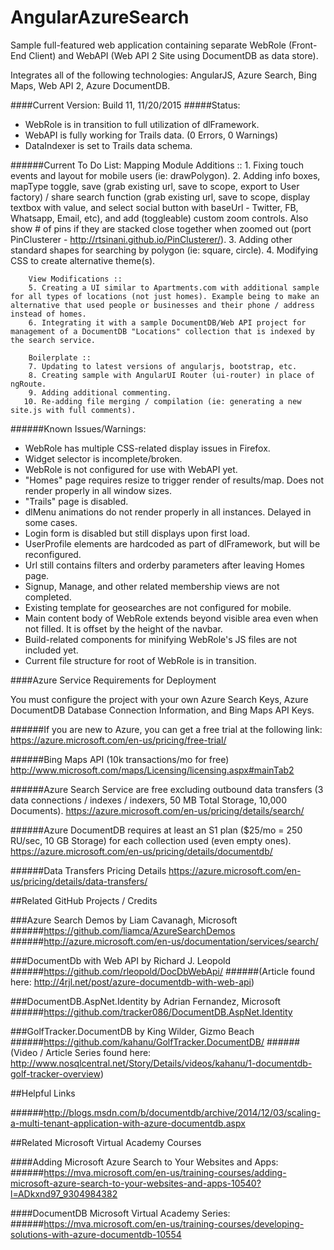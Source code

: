 # AngularAzureSearch
Sample full-featured web application containing separate WebRole (Front-End Client) and WebAPI (Web API 2 Site using DocumentDB as data store).

Integrates all of the following technologies: AngularJS, Azure Search, Bing Maps, Web API 2,  Azure DocumentDB.

####Current Version: Build 11, 11/20/2015
#####Status: 
  - WebRole is in transition to full utilization of dlFramework.
  - WebAPI is fully working for Trails data. (0 Errors, 0 Warnings)
  - DataIndexer is set to Trails data schema.

######Current To Do List:
        Mapping Module Additions ::
        1. Fixing touch events and layout for mobile users (ie: drawPolygon).
        2. Adding info boxes, mapType toggle, save (grab existing url, save to scope, export to User factory) / share search function (grab existing url, save to scope, display textbox with value, and select social button with baseUrl - Twitter, FB, Whatsapp, Email, etc), and add (toggleable) custom zoom controls. Also show # of pins if they are stacked close together when zoomed out (port PinClusterer - http://rtsinani.github.io/PinClusterer/).
        3. Adding other standard shapes for searching by polygon (ie: square, circle).
        4. Modifying CSS to create alternative theme(s).

        View Modifications ::
        5. Creating a UI similar to Apartments.com with additional sample for all types of locations (not just homes). Example being to make an alternative that used people or businesses and their phone / address instead of homes.
        6. Integrating it with a sample DocumentDB/Web API project for management of a DocumentDB "Locations" collection that is indexed by the search service.

        Boilerplate ::
        7. Updating to latest versions of angularjs, bootstrap, etc.
        8. Creating sample with AngularUI Router (ui-router) in place of ngRoute.
        9. Adding additional commenting.
       10. Re-adding file merging / compilation (ie: generating a new site.js with full comments).

######Known Issues/Warnings:
  - WebRole has multiple CSS-related display issues in Firefox.
  - Widget selector is incomplete/broken.
  - WebRole is not configured for use with WebAPI yet.
  - "Homes" page requires resize to trigger render of results/map. Does not render properly in all window sizes.
  - "Trails" page is disabled.
  - dlMenu animations do not render properly in all instances. Delayed in some cases.
  - Login form is disabled but still displays upon first load.
  - UserProfile elements are hardcoded as part of dlFramework, but will be reconfigured.
  - Url still contains filters and orderby parameters after leaving Homes page.
  - Signup, Manage, and other related membership views are not completed.
  - Existing template for geosearches are not configured for mobile.
  - Main content body of WebRole extends beyond visible area even when not filled. It is offset by the height of the navbar.
  - Build-related components for minifying WebRole's JS files are not included yet.
  - Current file structure for root of WebRole is in transition.

####Azure Service Requirements for Deployment

You must configure the project with your own Azure Search Keys, Azure DocumentDB Database Connection Information, and Bing Maps API Keys.

######If you are new to Azure, you can get a free trial at the following link: 
https://azure.microsoft.com/en-us/pricing/free-trial/

######Bing Maps API (10k transactions/mo for free)
http://www.microsoft.com/maps/Licensing/licensing.aspx#mainTab2

######Azure Search Service are free excluding outbound data transfers (3 data connections / indexes / indexers, 50 MB Total Storage, 10,000 Documents).
https://azure.microsoft.com/en-us/pricing/details/search/

######Azure DocumentDB requires at least an S1 plan ($25/mo = 250 RU/sec, 10 GB Storage) for each collection used (even empty ones).
https://azure.microsoft.com/en-us/pricing/details/documentdb/

######Data Transfers Pricing Details
https://azure.microsoft.com/en-us/pricing/details/data-transfers/

##Related GitHub Projects / Credits

###Azure Search Demos by Liam Cavanagh, Microsoft
######https://github.com/liamca/AzureSearchDemos
######http://azure.microsoft.com/en-us/documentation/services/search/

###DocumentDb with Web API by Richard J. Leopold
######https://github.com/rleopold/DocDbWebApi/
######(Article found here: http://4rjl.net/post/azure-documentdb-with-web-api)

###DocumentDB.AspNet.Identity by Adrian Fernandez, Microsoft
######https://github.com/tracker086/DocumentDB.AspNet.Identity

###GolfTracker.DocumentDB by King Wilder, Gizmo Beach
######https://github.com/kahanu/GolfTracker.DocumentDB/
######(Video / Article Series found here: http://www.nosqlcentral.net/Story/Details/videos/kahanu/1-documentdb-golf-tracker-overview)

##Helpful Links

######http://blogs.msdn.com/b/documentdb/archive/2014/12/03/scaling-a-multi-tenant-application-with-azure-documentdb.aspx

##Related Microsoft Virtual Academy Courses

####Adding Microsoft Azure Search to Your Websites and Apps:
######https://mva.microsoft.com/en-us/training-courses/adding-microsoft-azure-search-to-your-websites-and-apps-10540?l=ADkxnd97_9304984382

####DocumentDB Microsoft Virtual Academy Series:
######https://mva.microsoft.com/en-us/training-courses/developing-solutions-with-azure-documentdb-10554

